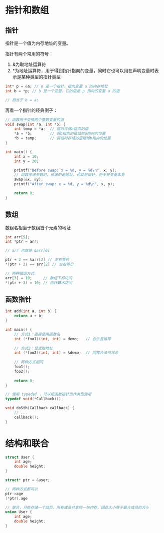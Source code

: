 # 指针和数组
## 指针
指针是一个值为内存地址的变量。

指针有两个常用的符号：
1. &为取地址运算符
2. *为地址运算符，用于得到指针指向的变量，同时它也可以用在声明变量时表示是某种类型的指针类型

```c
int* p = &a; // p 是一个指针，指向变量 a 的内存地址
int b = *p; // b 是一个变量，它的值是 p 指向的变量 a 的值

// 相当于 b = a;
```

再看一个指针的经典例子：
```c
// 函数用于交换两个整数变量的值
void swap(int *a, int *b) {
    int temp = *a;  // 临时存储a指向的值
    *a = *b;        // 将b指向的值赋给a指向的位置
    *b = temp;      // 将临时存储的值赋给b指向的位置
}

int main() {
    int x = 10;
    int y = 20;

    printf("Before swap: x = %d, y = %d\n", x, y);
    // 函数传递参数时，传递的是地址，也就是指针，而不是变量本身
    swap(&x, &y);
    printf("After swap: x = %d, y = %d\n", x, y);

    return 0;
}
```

## 数组
数组名相当于数组首个元素的地址
```c
int arr[5];
int *ptr = arr;

// arr 也就是 &arr[0]

ptr + 2 == &arr[2] // 左右等价
*(ptr + 2) == arr[2] // 左右等价

// 两种赋值方式
arr[3] = 10;     // 数组下标访问
*(ptr + 3) = 10; // 指针算术访问
```

## 函数指针
```c
int add(int a, int b) {
    return a + b;
}

int main() {
    // 方式1：直接使用函数名
    int (*foo1)(int, int) = demo;   // 合法且推荐
    
    // 方式2：显式取地址
    int (*foo2)(int, int) = &demo;  // 同样合法但冗余
    
    // 两种方式相同
    foo1();
    foo2();
    
    return 0;
}
```

```c
// 使用 typedef ，可以把函数指针当作类型使用
typedef void(*Callback)();

void doSth(Callback callback) {
    // ...
    callback();
}
```

# 结构和联合
```c
struct User {
    int age;
    double height;
}

struct* ptr = &user;

// 两种方式都可以
ptr->age 
(*ptr).age
```

```c
// 联合，只能存储一个成员，所有成员共享同一块内存，因此大小等于最大成员的大小
union User {
    int age;
    double height;
}
```
